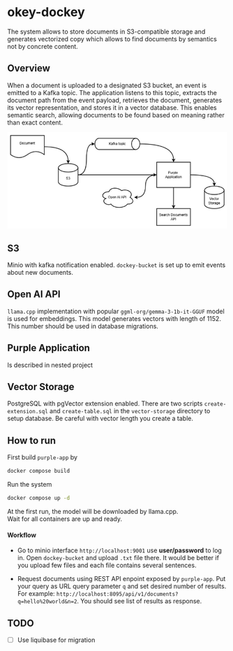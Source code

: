 # okey-dockey

The system allows to store documents in S3-compatible storage and generates vectorized copy which allows to find documents by semantics not by concrete content.

## Overview
When a document is uploaded to a designated S3 bucket, an event is emitted to a Kafka topic. The application listens to this topic, extracts the document path from the event payload, retrieves the document, generates its vector representation, and stores it in a vector database. This enables semantic search, allowing documents to be found based on meaning rather than exact content.

![architecture](./docs/architecture.png)

## S3
Minio with kafka notification enabled. `dockey-bucket` is set up to emit events about new documents.

## Open AI API
`llama.cpp` implementation with popular `ggml-org/gemma-3-1b-it-GGUF` model is used for embeddings. This model generates vectors with length of 1152. This number should be used in database migrations.

## Purple Application 
Is described in nested project

## Vector Storage
PostgreSQL with pgVector extension enabled. There are two scripts `create-extension.sql` and `create-table.sql` in the `vector-storage` directory to setup database. Be careful with vector length you create a table.

## How to run
First build `purple-app` by 
```sh
docker compose build
```
Run the system
```sh
docker compose up -d
```
At the first run, the model will be downloaded by llama.cpp.  
Wait for all containers are up and ready.

#### Workflow
- Go to minio interface `http://localhost:9001` use **user/password** to log in. Open `dockey-bucket` and upload `.txt` file there. It would be better if you upload few files and each file contains several sentences.

- Request documents using REST API enpoint exposed by `purple-app`. Put your query as URL query parameter `q` and set desired number of results. For example: `http://localhost:8095/api/v1/documents?q=hello%20world&n=2`. You should see list of results as response.


## TODO
- [ ] Use liquibase for migration